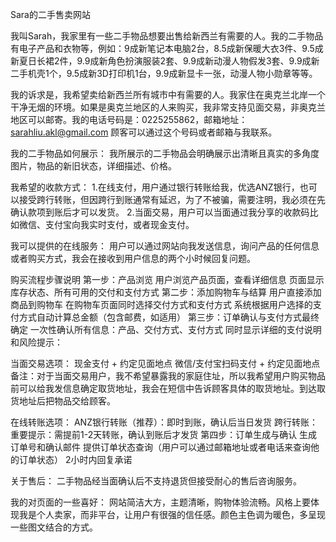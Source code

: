 Sara的二手售卖网站

我叫Sarah，我家里有一些二手物品想要出售给新西兰有需要的人。我的二手物品有电子产品和衣物等，例如：9成新笔记本电脑2台，8.5成新保暖大衣3件、9.5成新夏日长裙2件，9.9成新角色扮演服装2套、9.9成新动漫人物假发3套、9.9成新二手机壳1个，9.5成新3D打印机1台，9.9成新显卡一张，动漫人物小勋章等等。

我的诉求是，我希望卖给新西兰所有城市中有需要的人。我家住在奥克兰北岸一个干净无烟的环境。如果是奥克兰地区的人来购买，我非常支持见面交易，非奥克兰地区可以邮寄。我的电话号码是：0225255862，邮箱地址：sarahliu.akl@gmail.com 顾客可以通过这个号码或者邮箱与我联系。


我的二手物品如何展示：
我所展示的二手物品会明确展示出清晰且真实的多角度图片，物品的新旧状态，详细描述、价格。

我希望的收款方式：
1.在线支付，用户通过银行转账给我，优选ANZ银行，也可以接受跨行转账，但因跨行到账通常有延迟，为了不被骗，需要注明，我必须在先确认款项到账后才可以发货。
2.当面交易，用户可以当面通过我分享的收款码比如微信、支付宝向我实时支付，或者现金支付。

我可以提供的在线服务：
用户可以通过网站向我发送信息，询问产品的任何信息或者购买方式，我会在接收到用户信息的两个小时候回复问题。

购买流程步骤说明
第一步：产品浏览
用户浏览产品页面，查看详细信息
页面显示库存状态、所有可用的交付和支付方式
第二步：添加购物车与结算
用户直接添加商品到购物车
在购物车页面同时选择交付方式和支付方式
系统根据用户选择的支付方式自动计算总金额（包含邮费，如适用）
第三步：订单确认与支付方式最终确定
一次性确认所有信息：产品、交付方式、支付方式
同时显示详细的支付说明和风险提示：

当面交易选项：
现金支付 + 约定见面地点
微信/支付宝扫码支付 + 约定见面地点
备注：对于当面交易用户，我不希望暴露我的家庭住址，所以我希望用户购买物品前可以给我发信息确定取货地址，我会在短信中告诉顾客具体的取货地址。到达取货地址后把物品交给顾客。

在线转账选项：
ANZ银行转账（推荐）：即时到账，确认后当日发货
跨行转账：重要提示：需提前1-2天转账，确认到账后才发货
第四步：订单生成与确认
生成订单号和确认邮件
提供订单状态查询（用户可以通过邮箱地址或者电话来查询他的订单状态）
2小时内回复承诺


关于售后：
二手物品经当面确认后不支持退货但接受耐心的售后咨询服务。

我的对页面的一些喜好：
网站简洁大方，主题清晰，购物体验流畅。风格上要体现我是个人卖家，而非平台，让用户有很强的信任感。颜色主色调为暖色，多呈现一些图文结合的方式。